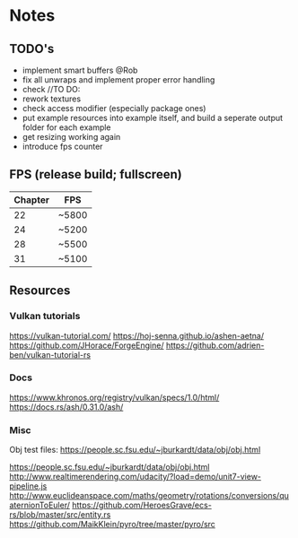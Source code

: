 # Notes

## TODO's

- implement smart buffers @Rob
- fix all unwraps and implement proper error handling
- check //TO DO:
- rework textures
- check access modifier (especially package ones)
- put example resources into example itself, and build a seperate output folder for each example
- get resizing working again
- introduce fps counter

## FPS (release build; fullscreen)

| Chapter | FPS   |
| ------- | ----- |
| 22      | ~5800 |
| 24      | ~5200 |
| 28      | ~5500 |
| 31      | ~5100 |

## Resources

### Vulkan tutorials

https://vulkan-tutorial.com/
https://hoj-senna.github.io/ashen-aetna/
https://github.com/JHorace/ForgeEngine/
https://github.com/adrien-ben/vulkan-tutorial-rs

### Docs

https://www.khronos.org/registry/vulkan/specs/1.0/html/
https://docs.rs/ash/0.31.0/ash/

### Misc

Obj test files: https://people.sc.fsu.edu/~jburkardt/data/obj/obj.html

https://people.sc.fsu.edu/~jburkardt/data/obj/obj.html
http://www.realtimerendering.com/udacity/?load=demo/unit7-view-pipeline.js
http://www.euclideanspace.com/maths/geometry/rotations/conversions/quaternionToEuler/
https://github.com/HeroesGrave/ecs-rs/blob/master/src/entity.rs
https://github.com/MaikKlein/pyro/tree/master/pyro/src
